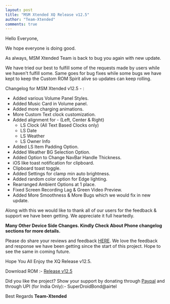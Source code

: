 ```yaml
---
layout: post
title: "MSM Xtended XQ Release v12.5"
author: "Team-Xtended"
comments: true
---
```

Hello Everyone,

We hope everyone is doing good.

As always, MSM Xtended Team is back to bug you again with new update.

We have tried our best to fulfill some of the requests made by users while we haven't fulfill some. 
Same goes for bug fixes while some bugs we have kept to keep the Custom ROM Spirit alive so updates can keep rolling.

Changelog for MSM Xtended v12.5 - :

* Added various Volume Panel Styles.
* Added Music Card in Volume panel.
* Added more charging animations.
* More Custom Text clock customization.
* Added alignment for - (Left, Center & Right)
  - LS Clock (All Text Based Clocks only)
  - LS Date
  - LS Weather
  - LS Owner Info
* Added LS Item Padding Option.
* Added Weather BG Selection Option.
* Added Option to Change NavBar Handle Thickness.
* iOS like toast notification for clipboard.
* Clipboard toast toggle.
* Added Settings for clamp min auto brightness.
* Added random color option for Edge lighting.
* Rearranged Ambient Options at 1 place.
* Fixed Screen Recording Lag & Green Video Preview.
* Added More Smoothness & More Bugs which we would fix in new update.

Along with this we would like to thank all of our users for the feedback & support we have been getting. We appreciate it full heartedly.

**Many Other Device Side Changes. Kindly Check About Phone changelog sections for more details.**

Please do share your reviews and feedback [HERE](https://sourceforge.net/projects/xtended/reviews). We love the feedback and response we have been getting since the start of this project. Hope to see the same in coming future.

Hope You All Enjoy the XQ Release v12.5.

Download ROM :- [Release v12.5](https://downloads.msmxtended.org/) 

Did you like the project? Show your support by donating through [Paypal](https://www.paypal.me/superdroidbond) and  through UPI (for India Only):- SuperDroidBond@airtel

Best Regards
**Team-Xtended**
